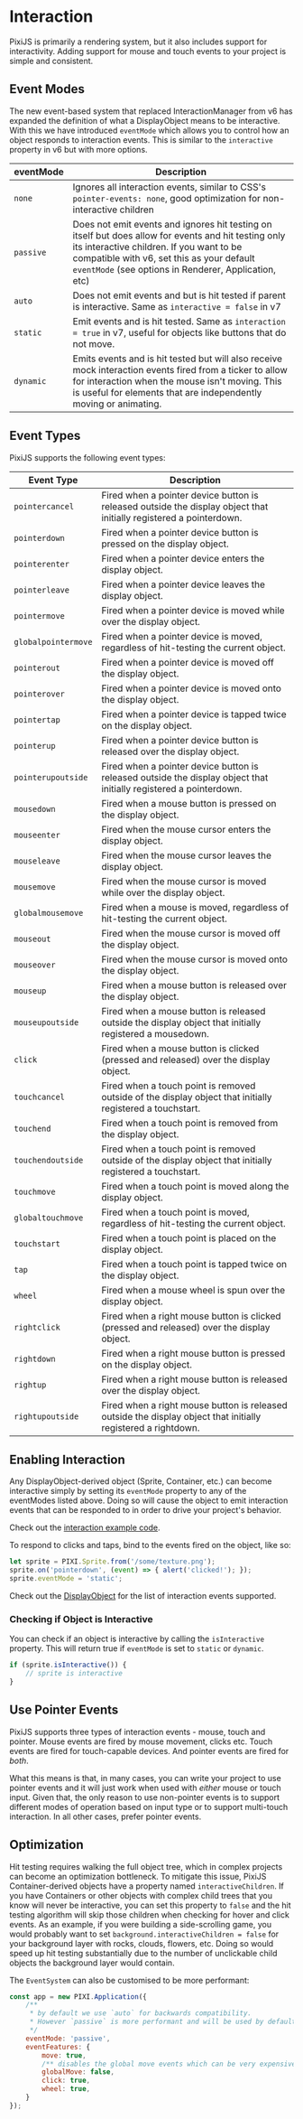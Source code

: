 # Interaction

PixiJS is primarily a rendering system, but it also includes support for interactivity. Adding support for mouse and touch events to your project is simple and consistent.

## Event Modes

The new event-based system that replaced InteractionManager from v6 has expanded the definition of what a DisplayObject means to be interactive. With this we have introduced `eventMode` which allows you to control how an object responds to interaction events. This is similar to the `interactive` property in v6 but with more options.

| eventMode | Description |
|---|---|
| `none` | Ignores all interaction events, similar to CSS's `pointer-events: none`, good optimization for non-interactive children |
|  `passive`  | Does not emit events and ignores hit testing on itself but does allow for events and hit testing only its interactive children. If you want to be compatible with v6, set this as your default `eventMode` (see options in Renderer, Application, etc) |
|  `auto`  | Does not emit events and but is hit tested if parent is interactive. Same as `interactive = false` in v7 |
|  `static`  | Emit events and is hit tested. Same as `interaction = true` in v7, useful for objects like buttons that do not move. |
|  `dynamic` | Emits events and is hit tested but will also receive mock interaction events fired from a ticker to allow for interaction when the mouse isn't moving. This is useful for elements that are independently moving or animating. |

## Event Types

PixiJS supports the following event types:

| Event Type | Description |
|---|---|
| `pointercancel` | Fired when a pointer device button is released outside the display object that initially registered a pointerdown. |
| `pointerdown` | Fired when a pointer device button is pressed on the display object. |
| `pointerenter` | Fired when a pointer device enters the display object. |
| `pointerleave` | Fired when a pointer device leaves the display object. |
| `pointermove` | Fired when a pointer device is moved while over the display object. |
| `globalpointermove` | Fired when a pointer device is moved, regardless of hit-testing the current object. |
| `pointerout` | Fired when a pointer device is moved off the display object. |
| `pointerover` | Fired when a pointer device is moved onto the display object. |
| `pointertap` | Fired when a pointer device is tapped twice on the display object. |
| `pointerup` | Fired when a pointer device button is released over the display object. |
| `pointerupoutside` | Fired when a pointer device button is released outside the display object that initially registered a pointerdown. |
| `mousedown ` | Fired when a mouse button is pressed on the display object. |
| `mouseenter` | Fired when the mouse cursor enters the display object. |
| `mouseleave` | Fired when the mouse cursor leaves the display object. |
| `mousemove ` | Fired when the mouse cursor is moved while over the display object. |
| `globalmousemove` | Fired when a mouse is moved, regardless of hit-testing the current object. |
| `mouseout ` | Fired when the mouse cursor is moved off the display object. |
| `mouseover ` | Fired when the mouse cursor is moved onto the display object. |
| `mouseup ` | Fired when a mouse button is released over the display object. |
| `mouseupoutside ` | Fired when a mouse button is released outside the display object that initially registered a mousedown. |
| `click ` | Fired when a mouse button is clicked (pressed and released) over the display object. |
| `touchcancel ` | Fired when a touch point is removed outside of the display object that initially registered a touchstart. |
| `touchend ` | Fired when a touch point is removed from the display object. |
| `touchendoutside ` | Fired when a touch point is removed outside of the display object that initially registered a touchstart. |
| `touchmove ` | Fired when a touch point is moved along the display object. |
| `globaltouchmove` | Fired when a touch point is moved, regardless of hit-testing the current object. |
| `touchstart ` | Fired when a touch point is placed on the display object. |
| `tap ` | Fired when a touch point is tapped twice on the display object. |
| `wheel ` | Fired when a mouse wheel is spun over the display object. |
| `rightclick ` | Fired when a right mouse button is clicked (pressed and released) over the display object. |
| `rightdown ` | Fired when a right mouse button is pressed on the display object. |
| `rightup ` | Fired when a right mouse button is released over the display object. |
| `rightupoutside ` | Fired when a right mouse button is released outside the display object that initially registered a rightdown. |


## Enabling Interaction

Any DisplayObject-derived object (Sprite, Container, etc.) can become interactive simply by setting its `eventMode` property to any of the eventModes listed above. Doing so will cause the object to emit interaction events that can be responded to in order to drive your project's behavior.

Check out the [interaction example code](/examples/events/click).

To respond to clicks and taps, bind to the events fired on the object, like so:

```javascript
let sprite = PIXI.Sprite.from('/some/texture.png');
sprite.on('pointerdown', (event) => { alert('clicked!'); });
sprite.eventMode = 'static';
```

Check out the [DisplayObject](https://pixijs.download/release/docs/PIXI.DisplayObject.html) for the list of interaction events supported.

### Checking if Object is Interactive

You can check if an object is interactive by calling the `isInteractive` property. This will return true if `eventMode` is set to `static` or `dynamic`.

```javascript
if (sprite.isInteractive()) {
    // sprite is interactive
}
```

## Use Pointer Events

PixiJS supports three types of interaction events - mouse, touch and pointer. Mouse events are fired by mouse movement, clicks etc. Touch events are fired for touch-capable devices. And pointer events are fired for _both_.

What this means is that, in many cases, you can write your project to use pointer events and it will just work when used with _either_ mouse or touch input. Given that, the only reason to use non-pointer events is to support different modes of operation based on input type or to support multi-touch interaction. In all other cases, prefer pointer events.

## Optimization

Hit testing requires walking the full object tree, which in complex projects can become an optimization bottleneck. To mitigate this issue, PixiJS Container-derived objects have a property named `interactiveChildren`. If you have Containers or other objects with complex child trees that you know will never be interactive, you can set this property to `false` and the hit testing algorithm will skip those children when checking for hover and click events. As an example, if you were building a side-scrolling game, you would probably want to set `background.interactiveChildren = false` for your background layer with rocks, clouds, flowers, etc. Doing so would speed up hit testing substantially due to the number of unclickable child objects the background layer would contain.

The `EventSystem` can also be customised to be more performant:
```js
const app = new PIXI.Application({
    /**
     * by default we use `auto` for backwards compatibility.
     * However `passive` is more performant and will be used by default in the future,
     */
    eventMode: 'passive',
    eventFeatures: {
        move: true,
        /** disables the global move events which can be very expensive in large scenes */
        globalMove: false,
        click: true,
        wheel: true,
    }
});
```
